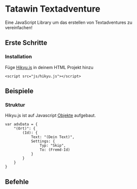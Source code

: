 # Tatawin Textadventure
Eine JavaScript Library um das erstellen von Textadventures zu vereinfachen!


## Erste Schritte

### Installation
Füge [Hikyu.js](http://semver.org/) in deinem HTML Projekt hinzu

```
<script src="js/hikyu.js"></script>
```


## Beispiele

### Struktur
Hikyu.js ist auf Javascript [Objekte](https://www.w3schools.com/js/js_objects.asp) aufgebaut.

```
var advData = {
    "(Ort)": {
        (Id): {
            Text: "(Dein Text)",
            Settings: {
                Typ: "Skip",
                To: (Fremd-Id)
            }
        }
    }
}
```


## Befehle
